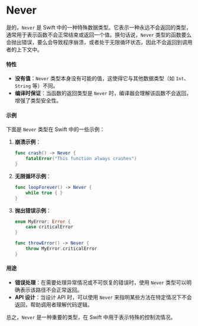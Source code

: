 # Never

是的，`Never` 是 Swift 中的一种特殊数据类型。它表示一种永远不会返回的类型，通常用于表示函数不会正常结束或返回一个值。换句话说，`Never` 类型的函数要么会抛出错误，要么会导致程序崩溃，或者处于无限循环状态，因此不会返回到调用者的上下文中。

#### 特性

* **没有值**：`Never` 类型本身没有可能的值，这使得它与其他数据类型（如 `Int`、`String` 等）不同。
* **编译时保证**：当函数的返回类型是 `Never` 时，编译器会理解该函数不会返回，增强了类型安全性。

#### 示例

下面是 `Never` 类型在 Swift 中的一些示例：

1.  **崩溃示例**：

    ```swift
    func crash() -> Never {
        fatalError("This function always crashes")
    }
    ```
2.  **无限循环示例**：

    ```swift
    func loopForever() -> Never {
        while true { }
    }
    ```
3.  **抛出错误示例**：

    ```swift
    enum MyError: Error {
        case criticalError
    }

    func throwError() -> Never {
        throw MyError.criticalError
    }
    ```

#### 用途

* **错误处理**：在需要处理异常情况或不可恢复的错误时，使用 `Never` 类型可以明确表示该路径不会正常返回。
* **API 设计**：当设计 API 时，可以使用 `Never` 来指明某些方法在特定情况下不会返回，帮助调用者理解代码逻辑。

总之，`Never` 是一种重要的类型，在 Swift 中用于表示特殊的控制流情况。
